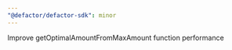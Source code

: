 ```yaml
---
"@defactor/defactor-sdk": minor
---
```


Improve getOptimalAmountFromMaxAmount function performance
